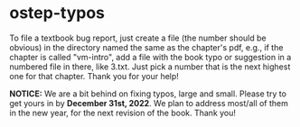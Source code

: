 # ostep-typos

To file a textbook bug report, just create a file (the number should be obvious) in the directory named the same as the chapter's pdf, e.g., if the chapter is called "vm-intro", add a file with the book typo or suggestion in a numbered file in there, like 3.txt. Just pick a number that is the next highest one for that chapter. Thank you for your help!

**NOTICE:** We are a bit behind on fixing typos, large and small. Please try to get yours in by **December 31st, 2022**. We plan to address most/all of them in the new year, for the next revision of the book. Thank you!
